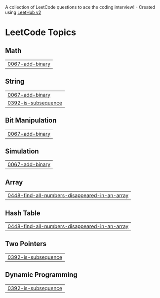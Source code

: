 A collection of LeetCode questions to ace the coding interview! - Created using [LeetHub v2](https://github.com/arunbhardwaj/LeetHub-2.0)
<!---LeetCode Topics Start-->
# LeetCode Topics
## Math
|  |
| ------- |
| [0067-add-binary](https://github.com/vasanthk47/leetcode-problems/tree/master/0067-add-binary) |
## String
|  |
| ------- |
| [0067-add-binary](https://github.com/vasanthk47/leetcode-problems/tree/master/0067-add-binary) |
| [0392-is-subsequence](https://github.com/vasanthk47/leetcode-problems/tree/master/0392-is-subsequence) |
## Bit Manipulation
|  |
| ------- |
| [0067-add-binary](https://github.com/vasanthk47/leetcode-problems/tree/master/0067-add-binary) |
## Simulation
|  |
| ------- |
| [0067-add-binary](https://github.com/vasanthk47/leetcode-problems/tree/master/0067-add-binary) |
## Array
|  |
| ------- |
| [0448-find-all-numbers-disappeared-in-an-array](https://github.com/vasanthk47/leetcode-problems/tree/master/0448-find-all-numbers-disappeared-in-an-array) |
## Hash Table
|  |
| ------- |
| [0448-find-all-numbers-disappeared-in-an-array](https://github.com/vasanthk47/leetcode-problems/tree/master/0448-find-all-numbers-disappeared-in-an-array) |
## Two Pointers
|  |
| ------- |
| [0392-is-subsequence](https://github.com/vasanthk47/leetcode-problems/tree/master/0392-is-subsequence) |
## Dynamic Programming
|  |
| ------- |
| [0392-is-subsequence](https://github.com/vasanthk47/leetcode-problems/tree/master/0392-is-subsequence) |
<!---LeetCode Topics End-->
